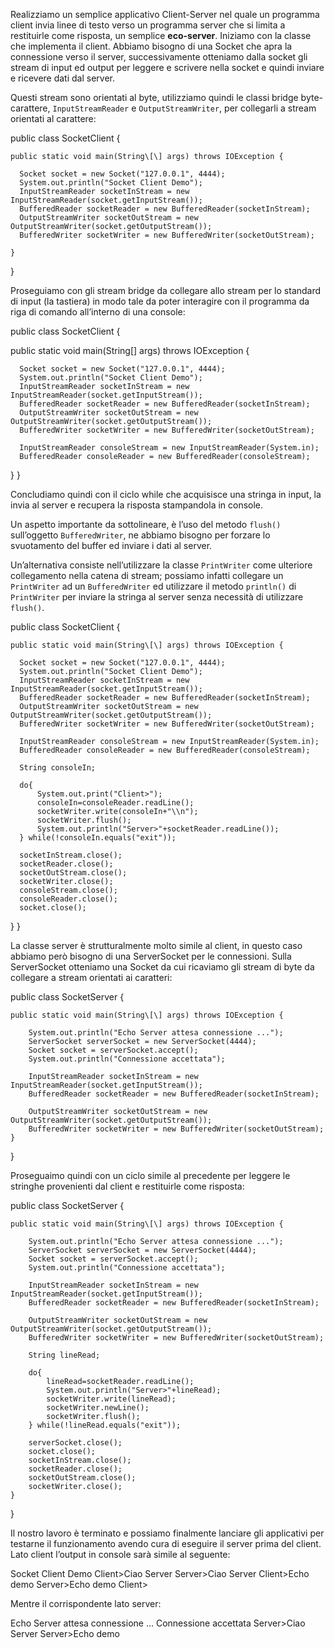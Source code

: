 Realizziamo un semplice applicativo Client-Server nel quale un programma client invia linee di testo verso un programma server che si limita a restituirle come risposta, un semplice **eco-server**. Iniziamo con la classe che implementa il client. Abbiamo bisogno di una Socket che apra la connessione verso il server, successivamente otteniamo dalla socket gli stream di input ed output per leggere e scrivere nella socket e quindi inviare e ricevere dati dal server.

Questi stream sono orientati al byte, utilizziamo quindi le classi bridge byte-carattere, `InputStreamReader` e `OutputStreamWriter`, per collegarli a stream orientati al carattere:

public class SocketClient {

    public static void main(String\[\] args) throws IOException {
     
      Socket socket = new Socket("127.0.0.1", 4444);
      System.out.println("Socket Client Demo");
      InputStreamReader socketInStream = new InputStreamReader(socket.getInputStream());
      BufferedReader socketReader = new BufferedReader(socketInStream);
      OutputStreamWriter socketOutStream = new OutputStreamWriter(socket.getOutputStream());
      BufferedWriter socketWriter = new BufferedWriter(socketOutStream);

    }
}

Proseguiamo con gli stream bridge da collegare allo stream per lo standard di input (la tastiera) in modo tale da poter interagire con il programma da riga di comando all’interno di una console:

public class SocketClient {

   public static void main(String\[\] args) throws IOException {
     
      Socket socket = new Socket("127.0.0.1", 4444);
      System.out.println("Socket Client Demo");
      InputStreamReader socketInStream = new InputStreamReader(socket.getInputStream());
      BufferedReader socketReader = new BufferedReader(socketInStream);
      OutputStreamWriter socketOutStream = new OutputStreamWriter(socket.getOutputStream());
      BufferedWriter socketWriter = new BufferedWriter(socketOutStream);
      
      InputStreamReader consoleStream = new InputStreamReader(System.in);
      BufferedReader consoleReader = new BufferedReader(consoleStream);
   }
}

Concludiamo quindi con il ciclo while che acquisisce una stringa in input, la invia al server e recupera la risposta stampandola in console.

Un aspetto importante da sottolineare, è l’uso del metodo `flush()` sull’oggetto `BufferedWriter`, ne abbiamo bisogno per forzare lo svuotamento del buffer ed inviare i dati al server.

Un’alternativa consiste nell’utilizzare la classe `PrintWriter` come ulteriore collegamento nella catena di stream; possiamo infatti collegare un `PrintWriter` ad un `BufferedWriter` ed utilizzare il metodo `println()` di `PrintWriter` per inviare la stringa al server senza necessità di utilizzare `flush()`.

public class SocketClient {

    public static void main(String\[\] args) throws IOException {
     
      Socket socket = new Socket("127.0.0.1", 4444);
      System.out.println("Socket Client Demo");
      InputStreamReader socketInStream = new InputStreamReader(socket.getInputStream());
      BufferedReader socketReader = new BufferedReader(socketInStream);
      OutputStreamWriter socketOutStream = new OutputStreamWriter(socket.getOutputStream());
      BufferedWriter socketWriter = new BufferedWriter(socketOutStream);
      
      InputStreamReader consoleStream = new InputStreamReader(System.in);
      BufferedReader consoleReader = new BufferedReader(consoleStream);
      
      String consoleIn;
     
      do{
    	  System.out.print("Client>");
    	  consoleIn=consoleReader.readLine();
    	  socketWriter.write(consoleIn+"\\n");
    	  socketWriter.flush();
    	  System.out.println("Server>"+socketReader.readLine());
      } while(!consoleIn.equals("exit"));
      
      socketInStream.close();
      socketReader.close();
      socketOutStream.close();
      socketWriter.close();
      consoleStream.close();
      consoleReader.close();
      socket.close();
   }
}

La classe server è strutturalmente molto simile al client, in questo caso abbiamo però bisogno di una ServerSocket per le connessioni. Sulla ServerSocket otteniamo una Socket da cui ricaviamo gli stream di byte da collegare a stream orientati ai caratteri:

public class SocketServer {

	public static void main(String\[\] args) throws IOException {
		
        System.out.println("Echo Server attesa connessione ...");
        ServerSocket serverSocket = new ServerSocket(4444);
        Socket socket = serverSocket.accept();
        System.out.println("Connessione accettata");
	    
        InputStreamReader socketInStream = new InputStreamReader(socket.getInputStream());
        BufferedReader socketReader = new BufferedReader(socketInStream);
        
        OutputStreamWriter socketOutStream = new OutputStreamWriter(socket.getOutputStream());
        BufferedWriter socketWriter = new BufferedWriter(socketOutStream);
    }
}

Proseguaimo quindi con un ciclo simile al precedente per leggere le stringhe provenienti dal client e restituirle come risposta:

public class SocketServer {

	public static void main(String\[\] args) throws IOException {
		
        System.out.println("Echo Server attesa connessione ...");
        ServerSocket serverSocket = new ServerSocket(4444);
        Socket socket = serverSocket.accept();
        System.out.println("Connessione accettata");
	    
        InputStreamReader socketInStream = new InputStreamReader(socket.getInputStream());
        BufferedReader socketReader = new BufferedReader(socketInStream);
        
        OutputStreamWriter socketOutStream = new OutputStreamWriter(socket.getOutputStream());
        BufferedWriter socketWriter = new BufferedWriter(socketOutStream);
        
        String lineRead;
      
        do{
        	lineRead=socketReader.readLine();
        	System.out.println("Server>"+lineRead);
        	socketWriter.write(lineRead);
        	socketWriter.newLine();
        	socketWriter.flush();
        } while(!lineRead.equals("exit"));
      
        serverSocket.close();
        socket.close();
        socketInStream.close();
        socketReader.close();
        socketOutStream.close();
        socketWriter.close();
	}
}

Il nostro lavoro è terminato e possiamo finalmente lanciare gli applicativi per testarne il funzionamento avendo cura di eseguire il server prima del client. Lato client l’output in console sarà simile al seguente:

Socket Client Demo
Client>Ciao Server
Server>Ciao Server
Client>Echo demo
Server>Echo demo
Client>

Mentre il corrispondente lato server:

Echo Server attesa connessione ...
Connessione accettata
Server>Ciao Server
Server>Echo demo